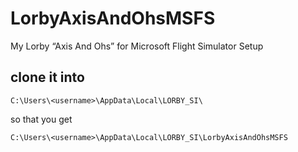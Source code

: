 # LorbyAxisAndOhsMSFS
My Lorby “Axis And Ohs” for Microsoft Flight Simulator Setup

## clone it into
```
C:\Users\<username>\AppData\Local\LORBY_SI\
```
so that you get

```
C:\Users\<username>\AppData\Local\LORBY_SI\LorbyAxisAndOhsMSFS
```